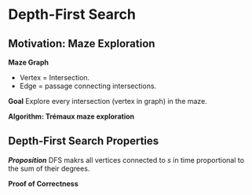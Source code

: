 # Depth-First Search

## Motivation: Maze Exploration
**Maze Graph**
- Vertex = Intersection.
- Edge = passage connecting intersections.

**Goal** Explore every intersection (vertex in graph) in the maze.

**Algorithm: Trémaux maze exploration**

## Depth-First Search Properties

***Proposition*** DFS makrs all vertices connected to $s$ in time proportional
to the sum of their degrees.

**Proof of Correctness**
